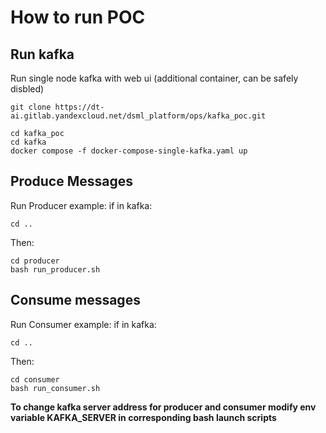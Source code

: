 # How to run POC

## Run kafka
Run single node kafka with web ui (additional container, can be safely disbled)

```
git clone https://dt-ai.gitlab.yandexcloud.net/dsml_platform/ops/kafka_poc.git
```
```
cd kafka_poc
cd kafka
docker compose -f docker-compose-single-kafka.yaml up
```

## Produce Messages
Run Producer example:
if in kafka:
```
cd ..
```

Then:

```
cd producer
bash run_producer.sh
```

## Consume messages
Run Consumer example:
if in kafka:
```
cd ..
```

Then:

```
cd consumer
bash run_consumer.sh
```

**To change kafka server address for producer and consumer modify env variable KAFKA_SERVER in corresponding bash launch scripts**